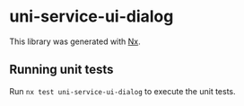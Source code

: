 # uni-service-ui-dialog

This library was generated with [Nx](https://nx.dev).

## Running unit tests

Run `nx test uni-service-ui-dialog` to execute the unit tests.
